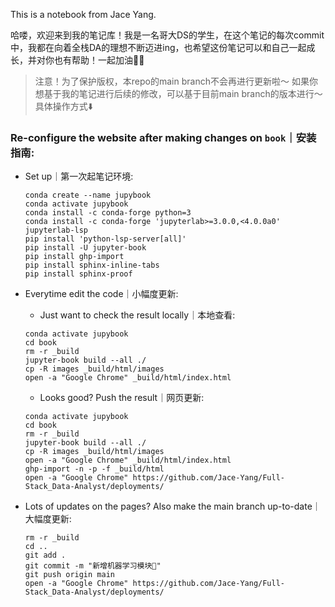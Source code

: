 This is a notebook from Jace Yang.

哈喽，欢迎来到我的笔记库！我是一名哥大DS的学生，在这个笔记的每次commit中，我都在向着全栈DA的理想不断迈进ing，也希望这份笔记可以和自己一起成长，并对你也有帮助！一起加油💪💪


> 注意！为了保护版权，本repo的main branch不会再进行更新啦～ 如果你想基于我的笔记进行后续的修改，可以基于目前main branch的版本进行～具体操作方式⬇️


### Re-configure the website after making changes on `book`｜安装指南:


- Set up｜第一次起笔记环境:
    ```
    conda create --name jupybook
    conda activate jupybook
    conda install -c conda-forge python=3
    conda install -c conda-forge 'jupyterlab>=3.0.0,<4.0.0a0' jupyterlab-lsp
    pip install 'python-lsp-server[all]'
    pip install -U jupyter-book
    pip install ghp-import
    pip install sphinx-inline-tabs
    pip install sphinx-proof
    ```

- Everytime edit the code｜小幅度更新:

    - Just want to check the result locally｜本地查看:

    ```
    conda activate jupybook
    cd book
    rm -r _build
    jupyter-book build --all ./
    cp -R images _build/html/images
    open -a "Google Chrome" _build/html/index.html
    ```

    - Looks good? Push the result｜网页更新:

    ```
    conda activate jupybook
    cd book
    rm -r _build
    jupyter-book build --all ./
    cp -R images _build/html/images
    open -a "Google Chrome" _build/html/index.html
    ghp-import -n -p -f _build/html
    open -a "Google Chrome" https://github.com/Jace-Yang/Full-Stack_Data-Analyst/deployments/
    ```

- Lots of updates on the pages? Also make the main branch up-to-date｜大幅度更新:

    ```
    rm -r _build
    cd ..
    git add .
    git commit -m "新增机器学习模块📒"
    git push origin main
    open -a "Google Chrome" https://github.com/Jace-Yang/Full-Stack_Data-Analyst/deployments/
    ```